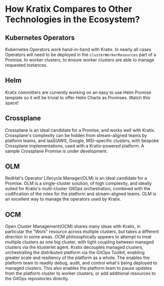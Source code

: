 # How Kratix Compares to Other Technologies in the Ecosystem?

## Kubernetes Operators

Kubernetes Operators work hand-in-hand with Kratix. In nearly all cases Operators will need to be deployed in the `clusterWorkerResources` part of a Promise, to worker clusters, to ensure worker clusters are able to manage requested instances.

## Helm

Kratix committers are currently working on an easy to use Helm Promise template so it will be trivial to offer Helm Charts as Promises. Watch this space!

## Crossplane

Crossplane is an ideal candidate for a Promise, and works well with Kratix. Crossplane's complexity can be hidden from stream-aligned teams by platform teams, and IaaS(AWS, Google, MS)-specific clusters, with bespoke Crossplane implementations, used with a Kratix-powered platform. A sample Crossplane Promise is under development.

## OLM

RedHat's Operator Lifecycle Manager(OLM) is an ideal candidate for a Promise. OLM is a single-cluster solution, of high complexity, and ideally suited for Kratix's multi-cluster GitOps orchestration, combined with the codification of the roles for the platform and stream-aligned teams. OLM is an excellent way to manage the operators used by Kratix.

## OCM

Open Cluster Management(OCM) shares many ideas with Kratix, in particular the "Work" resource across multiple clusters, but takes a different direction in some areas. OCM philosophically appears to attempt to treat multiple clusters as one big cluster, with tight coupling between managed clusters via the klusterlet agent. Kratix decouples managed clusters, orchestrating the distributed platform via the GitOps Toolkit, enabling greater scale and resiliency of the platform as a whole. The enables the platform team to readily debug, audit, and control what's being deployed to managed clusters. This also enables the platform team to pause updates from the platform cluster to worker clusters, or add additional resources to the GitOps repositories directly.